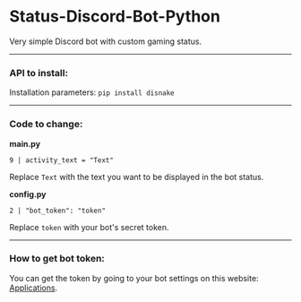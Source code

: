 # Status-Discord-Bot-Python
Very simple Discord bot with custom gaming status.
<hr>
<h3>API to install:</h3>

Installation parameters: `pip install disnake`
<hr>
<h3>Code to change:</h3>
<b>main.py</b>

```
9 | activity_text = "Text"
```
Replace `Text` with the text you want to be displayed in the bot status.

<b>config.py</b>
```
2 | "bot_token": "token"
```
Replace `token` with your bot's secret token.
<hr>
<h3>How to get bot token:</h3>

You can get the token by going to your bot settings on this website: [Applications](https://discord.com/developers/applications).
